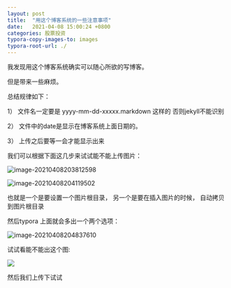```yaml
---
layout: post
title:  "用这个博客系统的一些注意事项"
date:   2021-04-08 15:00:24 +0800
categories: 股票投资
typora-copy-images-to: images
typora-root-url: ./
---
```




我发现用这个博客系统确实可以随心所欲的写博客。 

但是带来一些麻烦。 



总结规律如下： 

1） 文件名一定要是  yyyy-mm-dd-xxxxx.markdown 这样的  否则jekyll不能识别

2） 文件中的date是显示在博客系统上面日期的。

3） 上传之后要等一会才能显示出来



我们可以根据下面这几步来试试能不能上传图片：

![image-20210408203812598](/images/image-20210408203812598.png)



![image-20210408204119502](/images/image-20210408204119502.png)

也就是一个是要设置一个图片根目录， 另一个是要在插入图片的时候， 自动拷贝到图片根目录



然后typora 上面就会多出一个两个选项： 

![image-20210408204837610](/images/image-20210408204837610.png)





试试看能不能出这个图:

![](/开元砸妈妈.bmp)



然后我们上传下试试 





